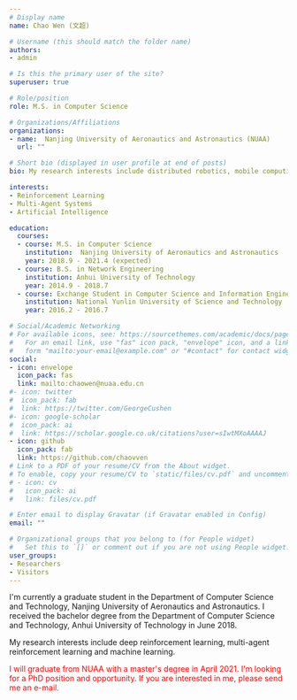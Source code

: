 ```yaml
---
# Display name
name: Chao Wen (文超)

# Username (this should match the folder name)
authors:
- admin

# Is this the primary user of the site?
superuser: true

# Role/position
role: M.S. in Computer Science

# Organizations/Affiliations
organizations:
- name:  Nanjing University of Aeronautics and Astronautics (NUAA)
  url: ""

# Short bio (displayed in user profile at end of posts)
bio: My research interests include distributed robotics, mobile computing and programmable matter.

interests:
- Reinforcement Learning
- Multi-Agent Systems
- Artificial Intelligence

education:
  courses:
  - course: M.S. in Computer Science
    institution:  Nanjing University of Aeronautics and Astronautics
    year: 2018.9 - 2021.4 (expected)
  - course: B.S. in Network Engineering
    institution: Anhui University of Technology
    year: 2014.9 - 2018.7
  - course: Exchange Student in Computer Science and Information Engineering
    institution: National Yunlin University of Science and Technology
    year: 2016.2 - 2016.7

# Social/Academic Networking
# For available icons, see: https://sourcethemes.com/academic/docs/page-builder/#icons
#   For an email link, use "fas" icon pack, "envelope" icon, and a link in the
#   form "mailto:your-email@example.com" or "#contact" for contact widget.
social:
- icon: envelope
  icon_pack: fas
  link: mailto:chaowen@nuaa.edu.cn
#- icon: twitter
#  icon_pack: fab
#  link: https://twitter.com/GeorgeCushen
#- icon: google-scholar
#  icon_pack: ai
#  link: https://scholar.google.co.uk/citations?user=sIwtMXoAAAAJ
- icon: github
  icon_pack: fab
  link: https://github.com/chaovven
# Link to a PDF of your resume/CV from the About widget.
# To enable, copy your resume/CV to `static/files/cv.pdf` and uncomment the lines below.
# - icon: cv
#   icon_pack: ai
#   link: files/cv.pdf

# Enter email to display Gravatar (if Gravatar enabled in Config)
email: ""

# Organizational groups that you belong to (for People widget)
#   Set this to `[]` or comment out if you are not using People widget.
user_groups:
- Researchers
- Visitors
---
```


I'm currently a graduate student in the Department of Computer Science and Technology, Nanjing University of Aeronautics and Astronautics. I received the bachelor degree from the Department of Computer Science and Technology, Anhui University of Technology in June 2018.

My research interests include deep reinforcement learning, multi-agent reinforcement learning and machine learning.

<span style="color:red">I will graduate from NUAA with a master's degree in April 2021. I'm looking for a PhD position and opportunity. If you are interested in me, please send me an e-mail. </span>



